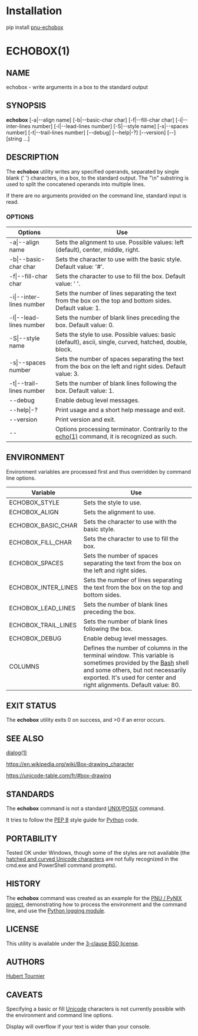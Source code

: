 # Installation
pip install [pnu-echobox](https://pypi.org/project/pnu-echobox/)

# ECHOBOX(1)

## NAME
echobox - write arguments in a box to the standard output

## SYNOPSIS
**echobox**
[-a\|--align name]
[-b\|--basic-char char]
[-f\|--fill-char char]
[-i\|--inter-lines number]
[-l\|--lead-lines number]
[-S\|--style name]
[-s\|--spaces number]
[-t\|--trail-lines number]
[--debug]
[--help\|-?]
[--version]
[--]
[string ...]

## DESCRIPTION
The **echobox** utility writes any specified operands, separated by single blank (' ') characters, in a box, to the standard output.
The "\n" substring is used to split the concatened operands into multiple lines.

If there are no arguments provided on the command line, standard input is read.

### OPTIONS
Options | Use
------- | ---
-a\|--align name|Sets the alignment to use. Possible values: left (default), center, middle, right.
-b\|--basic-char char|Sets the character to use with the basic style. Default value: '#'.
-f\|--fill-char char|Sets the character to use to fill the box. Default value: ' '.
-i\|--inter-lines number|Sets the number of lines separating the text from the box on the top and bottom sides. Default value: 1.
-l\|--lead-lines number|Sets the number of blank lines preceding the box. Default value: 0.
-S\|--style name|Sets the style to use. Possible values: basic (default), ascii, single, curved, hatched, double, block.
-s\|--spaces number|Sets the number of spaces separating the text from the box on the left and right sides. Default value: 3.
-t\|--trail-lines number|Sets the number of blank lines following the box. Default value: 1.
--debug|Enable debug level messages.
--help\|-?|Print usage and a short help message and exit.
--version|Print version and exit.
--|Options processing terminator. Contrarily to the [echo(1)](https://www.freebsd.org/cgi/man.cgi?query=echo) command, it is recognized as such.

## ENVIRONMENT
Environment variables are processed first and thus overridden by command line options.

Variable | Use
-------- | ---
ECHOBOX_STYLE | Sets the style to use.
ECHOBOX_ALIGN | Sets the alignment to use.
ECHOBOX_BASIC_CHAR | Sets the character to use with the basic style.
ECHOBOX_FILL_CHAR | Sets the character to use to fill the box.
ECHOBOX_SPACES | Sets the number of spaces separating the text from the box on the left and right sides.
ECHOBOX_INTER_LINES | Sets the number of lines separating the text from the box on the top and bottom sides.
ECHOBOX_LEAD_LINES | Sets the number of blank lines preceding the box.
ECHOBOX_TRAIL_LINES | Sets the number of blank lines following the box.
ECHOBOX_DEBUG | Enable debug level messages.
COLUMNS | Defines the number of columns in the terminal window. This variable is sometimes provided by the [Bash](http://www.gnu.org/software/bash/) shell and some others, but not necessarily exported. It's used for center and right alignments. Default value: 80.

## EXIT STATUS
The **echobox** utility exits 0 on success, and >0 if an error occurs.

## SEE ALSO
[dialog(1)](https://www.freebsd.org/cgi/man.cgi?query=dialog)

https://en.wikipedia.org/wiki/Box-drawing_character

https://unicode-table.com/fr/#box-drawing

## STANDARDS
The **echobox** command is not a standard [UNIX](https://en.wikipedia.org/wiki/Unix)/[POSIX](https://en.wikipedia.org/wiki/POSIX) command.

It tries to follow the [PEP 8](https://www.python.org/dev/peps/pep-0008/) style guide for [Python](https://www.python.org/) code.

## PORTABILITY
Tested OK under Windows, though some of the styles are not available
(the [hatched and curved Unicode characters](https://unicode-table.com/fr/#box-drawing) are not fully recognized in the cmd.exe and PowerShell command prompts).

## HISTORY
The **echobox** command was created as an example for the [PNU / PyNIX project](https://github.com/HubTou/PNU), demonstrating how to process the environment and the command line, and use the [Python logging module](https://docs.python.org/3/library/logging.html).

## LICENSE
This utility is available under the [3-clause BSD license](https://opensource.org/licenses/BSD-3-Clause).

## AUTHORS
[Hubert Tournier](https://github.com/HubTou)

## CAVEATS
Specifying a basic or fill [Unicode](https://home.unicode.org/) characters is not currently possible with the environment and command line options.

Display will overflow if your text is wider than your console.
